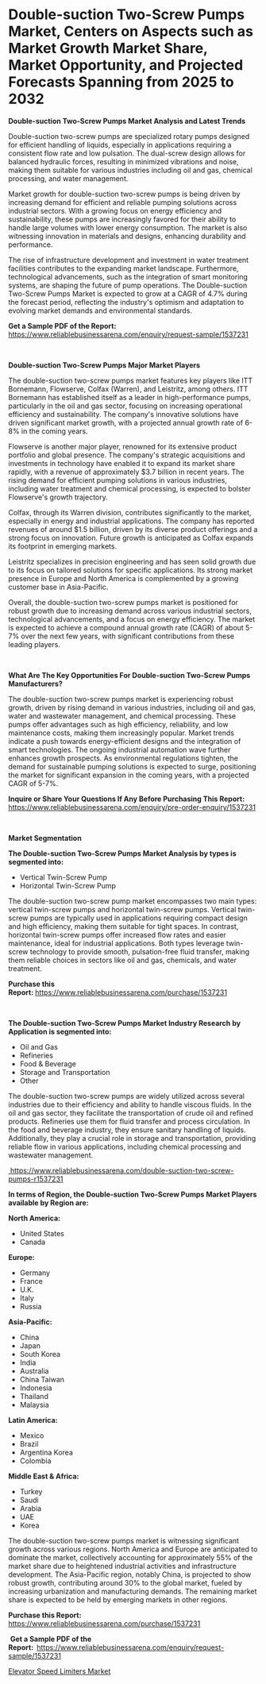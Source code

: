 <p><h1>Double-suction Two-Screw Pumps Market, Centers on Aspects such as Market Growth Market Share, Market Opportunity, and Projected Forecasts Spanning from 2025 to 2032</h1></p><p><strong>Double-suction Two-Screw Pumps Market Analysis and Latest Trends</strong></p>
<p><p>Double-suction two-screw pumps are specialized rotary pumps designed for efficient handling of liquids, especially in applications requiring a consistent flow rate and low pulsation. The dual-screw design allows for balanced hydraulic forces, resulting in minimized vibrations and noise, making them suitable for various industries including oil and gas, chemical processing, and water management. </p><p>Market growth for double-suction two-screw pumps is being driven by increasing demand for efficient and reliable pumping solutions across industrial sectors. With a growing focus on energy efficiency and sustainability, these pumps are increasingly favored for their ability to handle large volumes with lower energy consumption. The market is also witnessing innovation in materials and designs, enhancing durability and performance.</p><p>The rise of infrastructure development and investment in water treatment facilities contributes to the expanding market landscape. Furthermore, technological advancements, such as the integration of smart monitoring systems, are shaping the future of pump operations. The Double-suction Two-Screw Pumps Market is expected to grow at a CAGR of 4.7% during the forecast period, reflecting the industry's optimism and adaptation to evolving market demands and environmental standards.</p></p>
<p><strong>Get a Sample PDF of the Report:&nbsp;</strong> <a href="https://www.reliablebusinessarena.com/enquiry/request-sample/1537231?utm_campaign=3504&utm_medium=2&utm_source=Github&utm_content=ia&utm_term=11042025&utm_id=double-suction-two-screw-pumps">https://www.reliablebusinessarena.com/enquiry/request-sample/1537231</a></p>
<p>&nbsp;</p>
<p><strong>Double-suction Two-Screw Pumps Major Market Players</strong></p>
<p><p>The double-suction two-screw pumps market features key players like ITT Bornemann, Flowserve, Colfax (Warren), and Leistritz, among others. ITT Bornemann has established itself as a leader in high-performance pumps, particularly in the oil and gas sector, focusing on increasing operational efficiency and sustainability. The company's innovative solutions have driven significant market growth, with a projected annual growth rate of 6-8% in the coming years.</p><p>Flowserve is another major player, renowned for its extensive product portfolio and global presence. The company's strategic acquisitions and investments in technology have enabled it to expand its market share rapidly, with a revenue of approximately $3.7 billion in recent years. The rising demand for efficient pumping solutions in various industries, including water treatment and chemical processing, is expected to bolster Flowserve's growth trajectory.</p><p>Colfax, through its Warren division, contributes significantly to the market, especially in energy and industrial applications. The company has reported revenues of around $1.5 billion, driven by its diverse product offerings and a strong focus on innovation. Future growth is anticipated as Colfax expands its footprint in emerging markets.</p><p>Leistritz specializes in precision engineering and has seen solid growth due to its focus on tailored solutions for specific applications. Its strong market presence in Europe and North America is complemented by a growing customer base in Asia-Pacific.</p><p>Overall, the double-suction two-screw pumps market is positioned for robust growth due to increasing demand across various industrial sectors, technological advancements, and a focus on energy efficiency. The market is expected to achieve a compound annual growth rate (CAGR) of about 5-7% over the next few years, with significant contributions from these leading players.</p></p>
<p>&nbsp;</p>
<p><strong>What Are The Key Opportunities For Double-suction Two-Screw Pumps Manufacturers?</strong></p>
<p><p>The double-suction two-screw pumps market is experiencing robust growth, driven by rising demand in various industries, including oil and gas, water and wastewater management, and chemical processing. These pumps offer advantages such as high efficiency, reliability, and low maintenance costs, making them increasingly popular. Market trends indicate a push towards energy-efficient designs and the integration of smart technologies. The ongoing industrial automation wave further enhances growth prospects. As environmental regulations tighten, the demand for sustainable pumping solutions is expected to surge, positioning the market for significant expansion in the coming years, with a projected CAGR of 5-7%.</p></p>
<p><strong>Inquire or Share Your Questions If Any Before Purchasing This Report:</strong> <a href="https://www.reliablebusinessarena.com/enquiry/pre-order-enquiry/1537231?utm_campaign=3504&utm_medium=2&utm_source=Github&utm_content=ia&utm_term=11042025&utm_id=double-suction-two-screw-pumps">https://www.reliablebusinessarena.com/enquiry/pre-order-enquiry/1537231</a></p>
<p>&nbsp;</p>
<p><strong>Market Segmentation</strong></p>
<p><strong>The Double-suction Two-Screw Pumps Market Analysis by types is segmented into:</strong></p>
<p><ul><li>Vertical Twin-Screw Pump</li><li>Horizontal Twin-Screw Pump</li></ul></p>
<p><p>The double-suction two-screw pump market encompasses two main types: vertical twin-screw pumps and horizontal twin-screw pumps. Vertical twin-screw pumps are typically used in applications requiring compact design and high efficiency, making them suitable for tight spaces. In contrast, horizontal twin-screw pumps offer increased flow rates and easier maintenance, ideal for industrial applications. Both types leverage twin-screw technology to provide smooth, pulsation-free fluid transfer, making them reliable choices in sectors like oil and gas, chemicals, and water treatment.</p></p>
<p><strong>Purchase this Report:&nbsp;</strong><a href="https://www.reliablebusinessarena.com/purchase/1537231?utm_campaign=3504&utm_medium=2&utm_source=Github&utm_content=ia&utm_term=11042025&utm_id=double-suction-two-screw-pumps">https://www.reliablebusinessarena.com/purchase/1537231</a></p>
<p>&nbsp;</p>
<p><strong>The Double-suction Two-Screw Pumps Market Industry Research by Application is segmented into:</strong></p>
<p><ul><li>Oil and Gas</li><li>Refineries</li><li>Food & Beverage</li><li>Storage and Transportation</li><li>Other</li></ul></p>
<p><p>The double-suction two-screw pumps are widely utilized across several industries due to their efficiency and ability to handle viscous fluids. In the oil and gas sector, they facilitate the transportation of crude oil and refined products. Refineries use them for fluid transfer and process circulation. In the food and beverage industry, they ensure sanitary handling of liquids. Additionally, they play a crucial role in storage and transportation, providing reliable flow in various applications, including chemical processing and wastewater management.</p></p>
<p><a href="https://www.reliablebusinessarena.com/double-suction-two-screw-pumps-r1537231?utm_campaign=3504&utm_medium=2&utm_source=Github&utm_content=ia&utm_term=11042025&utm_id=double-suction-two-screw-pumps">&nbsp;https://www.reliablebusinessarena.com/double-suction-two-screw-pumps-r1537231</a></p>
<p><strong>In terms of Region, the Double-suction Two-Screw Pumps Market Players available by Region are:</strong></p>
<p>
    <p> <strong> North America: </strong>
        <ul>
            <li>United States</li>
            <li>Canada</li>
        </ul>
        </p> 
    <p> <strong> Europe: </strong>
        <ul>
            <li>Germany</li>
            <li>France</li>
            <li>U.K.</li>
            <li>Italy</li>
            <li>Russia</li>
        </ul>
        </p> 
    <p> <strong> Asia-Pacific: </strong>
        <ul>
            <li>China</li>
            <li>Japan</li>
            <li>South Korea</li>
            <li>India</li>
            <li>Australia</li>
            <li>China Taiwan</li>
            <li>Indonesia</li>
            <li>Thailand</li>
            <li>Malaysia</li>
        </ul>
        </p> 
    <p> <strong> Latin America: </strong>
        <ul>
            <li>Mexico</li>
            <li>Brazil</li>
            <li>Argentina Korea</li>
            <li>Colombia</li>
        </ul>
        </p> 
    <p> <strong> Middle East & Africa: </strong>
        <ul>
            <li>Turkey</li>
            <li>Saudi</li>
            <li>Arabia</li>
            <li>UAE</li>
            <li>Korea</li>
        </ul>
    </p>
    </p>
<p><p>The double-suction two-screw pumps market is witnessing significant growth across various regions. North America and Europe are anticipated to dominate the market, collectively accounting for approximately 55% of the market share due to heightened industrial activities and infrastructure development. The Asia-Pacific region, notably China, is projected to show robust growth, contributing around 30% to the global market, fueled by increasing urbanization and manufacturing demands. The remaining market share is expected to be held by emerging markets in other regions.</p></p>
<p><strong>Purchase this Report: </strong><a href="https://www.reliablebusinessarena.com/purchase/1537231?utm_campaign=3504&utm_medium=2&utm_source=Github&utm_content=ia&utm_term=11042025&utm_id=double-suction-two-screw-pumps">https://www.reliablebusinessarena.com/purchase/1537231</a></p>
<p>&nbsp;<strong>Get a Sample PDF of the Report:&nbsp;&nbsp;</strong><a href="https://www.reliablebusinessarena.com/enquiry/request-sample/1537231?utm_campaign=3504&utm_medium=2&utm_source=Github&utm_content=ia&utm_term=11042025&utm_id=double-suction-two-screw-pumps">https://www.reliablebusinessarena.com/enquiry/request-sample/1537231</a></p>
<p><strong></strong></p>
<p><p><a href="https://github.com/swaftaenglem/Market-Research-Report-List-1/blob/main/elevator-speed-limiters-market.md?utm_campaign=3504&utm_medium=2&utm_source=Github&utm_content=ia&utm_term=11042025&utm_id=double-suction-two-screw-pumps">Elevator Speed Limiters Market</a></p></p>